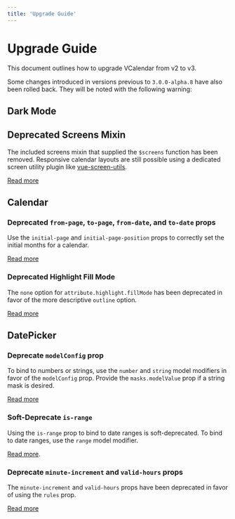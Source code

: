 ```yaml
---
title: 'Upgrade Guide'
---
```


# Upgrade Guide

This document outlines how to upgrade VCalendar from v2 to v3.

Some changes introduced in versions previous to `3.0.0-alpha.8` have also been rolled back. They will be noted with the following warning:

<BaseAlert title="Pre 3.0.0-alpha.8" warning />

## Dark Mode

## Deprecated Screens Mixin

The included screens mixin that supplied the `$screens` function has been removed. Responsive calendar layouts are still possible using a dedicated screen utility plugin like [vue-screen-utils](https://github.com/nathanreyes/vue-screen-utils).

[Read more](/calendar/layouts#responsive-layouts)

## Calendar

### Deprecated `from-page`, `to-page`, `from-date`, and `to-date` props

Use the `initial-page` and `initial-page-position` props to correctly set the initial months for a calendar.

[Read more](/calendar/api#props)

### Deprecated Highlight Fill Mode

The `none` option for `attribute.highlight.fillMode` has been deprecated in favor of the more descriptive `outline` option.

[Read more](/calendar/attributes#highlights)

## DatePicker

### Deprecate `modelConfig` prop

To bind to numbers or strings, use the `number` and `string` model modifiers in favor of the `modelConfig` prop. Provide the `masks.modelValue` prop if a string mask is desired.

[Read more](/datepicker/basics#model-modifiers)

### Soft-Deprecate `is-range`

Using the `is-range` prop to bind to date ranges is soft-deprecated. To bind to date ranges, use the `range` model modifier.

[Read more](/datepicker/basics#date-ranges).

### Deprecate `minute-increment` and `valid-hours` props

<BaseAlert warning title="Pre 3.0.0-alpha.8" />

The `minute-increment` and `valid-hours` props have been deprecated in favor of using the `rules` prop.

[Read more](/datepicker/time-rules)